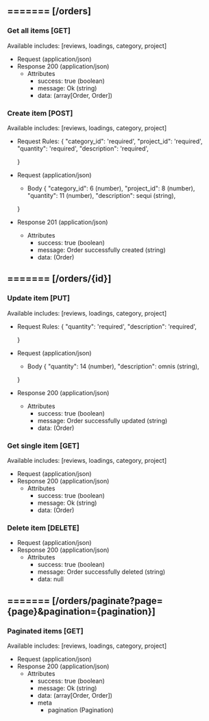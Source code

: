 ## ======= [/orders]

### Get all items [GET]
Available includes: [reviews, loadings, category, project]
+ Request (application/json)
    <!-- include(request/header.md) -->
+ Response 200 (application/json)
    + Attributes         
        + success: true (boolean)
        + message: Ok (string)
        + data: (array[Order, Order])

<!-- include(response/401.md) -->
<!-- include(response/500.md) -->
### Create item [POST]
Available includes: [reviews, loadings, category, project]
+ Request Rules:
    {
        "category_id": 'required',
        "project_id": 'required',
        "quantity": 'required',
        "description": 'required',

    }
+ Request (application/json)
    <!-- include(request/header.md) -->
    + Body
    {
            "category_id": 6 (number),
            "project_id": 8 (number),
            "quantity": 11 (number),
            "description": sequi (string),

    }
+ Response 201 (application/json)
    + Attributes         
        + success: true (boolean)
        + message: Order successfully created (string)
        + data: (Order)

<!-- include(response/401.md) -->
<!-- include(response/422.md) -->
<!-- include(response/500.md) -->

## ======= [/orders/{id}]
### Update item [PUT]
Available includes: [reviews, loadings, category, project]
<!-- include(parameters/id.md) -->
+ Request Rules:
    {
        "quantity": 'required',
        "description": 'required',

    }
+ Request (application/json)
    <!-- include(request/header.md) -->
    + Body
    {
            "quantity": 14 (number),
            "description": omnis (string),

    }
+ Response 200 (application/json)
    + Attributes         
        + success: true (boolean)
        + message: Order successfully updated (string)
        + data: (Order)

<!-- include(response/401.md) -->
<!-- include(response/404.md) -->
<!-- include(response/422.md) -->
<!-- include(response/500.md) -->
### Get single item [GET]
Available includes: [reviews, loadings, category, project]
<!-- include(parameters/id.md) -->
+ Request (application/json)
    <!-- include(request/header.md) -->
+ Response 200 (application/json)
    + Attributes         
        + success: true (boolean)
        + message: Ok (string)
        + data: (Order)

<!-- include(response/401.md) -->
<!-- include(response/404.md) -->
<!-- include(response/500.md) -->
### Delete item [DELETE]
<!-- include(parameters/id.md) -->
+ Request (application/json)
    <!-- include(request/header.md) -->    
+ Response 200 (application/json)
    + Attributes         
        + success: true (boolean)
        + message: Order successfully deleted (string)
        + data: null

<!-- include(response/401.md) -->
<!-- include(response/404.md) -->
<!-- include(response/500.md) -->

## ======= [/orders/paginate?page={page}&pagination={pagination}]
### Paginated items [GET]
Available includes: [reviews, loadings, category, project]
<!-- include(parameters/pagination.md) -->
+ Request (application/json)
    <!-- include(request/header.md) -->
+ Response 200 (application/json)
    + Attributes         
        + success: true (boolean)
        + message: Ok (string)
        + data: (array[Order, Order])
        + meta
            + pagination (Pagination)

<!-- include(response/401.md) -->
<!-- include(response/500.md) -->


